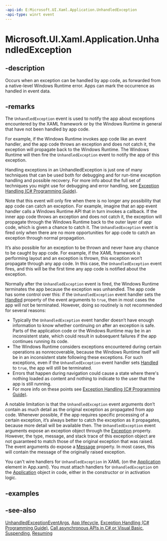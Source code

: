 ```yaml
---
-api-id: E:Microsoft.UI.Xaml.Application.UnhandledException
-api-type: winrt event
---
```


<!-- Event syntax
public event Microsoft.UI.Xaml.UnhandledExceptionEventHandler UnhandledException
-->

# Microsoft.UI.Xaml.Application.UnhandledException

## -description

Occurs when an exception can be handled by app code, as forwarded from a native-level Windows Runtime error. Apps can mark the occurrence as handled in event data.

## -remarks

The `UnhandledException` event is used to notify the app about exceptions encountered by the XAML framework or by the Windows Runtime in general that have not been handled by app code.

For example, if the Windows Runtime invokes app code like an event handler, and the app code throws an exception and does not catch it, the exception will propagate back to the Windows Runtime. The Windows Runtime will then fire the `UnhandledException` event to notify the app of this exception.

Handling exceptions in an UnhandledException is just one of many techniques that can be used both for debugging and for run-time exception handling and possible recovery. For more info about the full set of techniques you might use for debugging and error handling, see [Exception Handling (C# Programming Guide)](/dotnet/csharp/fundamentals/exceptions/exception-handling).

Note that this event will only fire when there is no longer any possibility that app code can catch an exception. For example, imagine that an app event handler calls a Windows Runtime  API that in turn invokes a callback. If the inner app code throws an exception and does not catch it, the exception will propagate through the Windows Runtime back to the outer layer of app code, which is given a chance to catch it. The `UnhandledException` event is fired only when there are no more opportunities for app code to catch an exception through normal propagation.

It’s also possible for an exception to be thrown and never have any chance to be caught by app code. For example, if the XAML framework is performing layout and an exception is thrown, this exception won’t propagate through any app code. In this case, the `UnhandledException` event fires, and this will be the first time any app code is notified about the exception.

Normally after the `UnhandledException` event is fired, the Windows Runtime terminates the app because the exception was unhandled. The app code has some control over this: if the `UnhandledException` event handler sets the [Handled](unhandledexceptioneventargs_handled.md) property of the event arguments to `true`, then in most cases the app will not be terminated. However, doing so routinely is not recommended for several reasons:

+ Typically the `UnhandledException` event handler doesn’t have enough information to know whether continuing on after an exception is safe. Parts of the application code or the Windows Runtime may be in an inconsistent state, which could result in subsequent failures if the app continues running its code.
+ The Windows Runtime considers exceptions encountered during certain operations as nonrecoverable, because the Windows Runtime itself will be in an inconsistent state following these exceptions. For such exceptions, even if the `UnhandledException` event handler sets [Handled](unhandledexceptioneventargs_handled.md) to `true`, the app will still be terminated.
+ Errors that happen during navigation could cause a state where there's nothing loaded as content and nothing to indicate to the user that the app is still running.
+ For more info on these points see [Exception Handling (C# Programming Guide)](/dotnet/csharp/fundamentals/exceptions/exception-handling).

A notable limitation is that the `UnhandledException` event arguments don’t contain as much detail as the original exception as propagated from app code. Whenever possible, if the app requires specific processing of a certain exception, it’s always better to catch the exception as it propagates, because more detail will be available then. The `UnhandledException` event arguments expose an exception object through the [Exception](unhandledexceptioneventargs_exception.md) property. However, the type, message, and stack trace of this exception object are not guaranteed to match those of the original exception that was raised. The event arguments do expose a [Message](unhandledexceptioneventargs_message.md) property. In most cases, this will contain the message of the originally raised exception.

You can't wire handlers for `UnhandledException` in XAML (on the [Application](application.md) element in App.xaml). You must attach handlers for `UnhandledException` on the [Application](application.md) object in code, either in the constructor or in activation logic.

## -examples

## -see-also

[UnhandledExceptionEventArgs](unhandledexceptioneventargs.md), [App lifecycle](/windows/uwp/launch-resume/app-lifecycle), [Exception Handling (C# Programming Guide)](/dotnet/csharp/fundamentals/exceptions/exception-handling), [Call asynchronous APIs in C# or Visual Basic](/windows/uwp/threading-async/call-asynchronous-apis-in-csharp-or-visual-basic), [Suspending](application_suspending.md), [Resuming](application_resuming.md)
